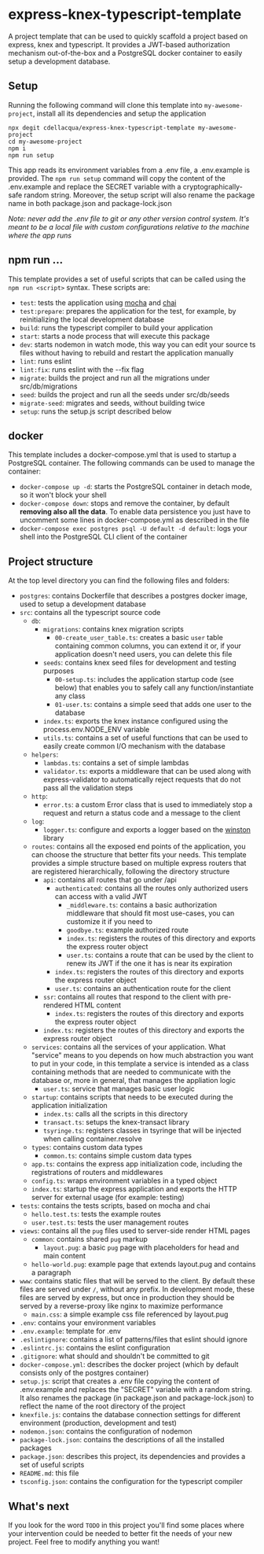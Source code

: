 # express-knex-typescript-template

A project template that can be used to quickly scaffold a project based on express, knex and typescript.
It provides a JWT-based authorization mechanism out-of-the-box and a PostgreSQL docker container to easily setup a development database.

## Setup

Running the following command will clone this template into `my-awesome-project`, install all its dependencies and setup the application
```
npx degit cdellacqua/express-knex-typescript-template my-awesome-project
cd my-awesome-project
npm i
npm run setup
```

This app reads its environment variables from a .env file, a .env.example is provided.
The `npm run setup` command will copy the content of the .env.example and replace the SECRET variable with a cryptographically-safe random string.
Moreover, the setup script will also rename the package name in both package.json and package-lock.json

_Note: never add the .env file to git or any other version control system. It's meant to be a local file with custom configurations relative to the machine where the app runs_

## npm run ...

This template provides a set of useful scripts that can be called using the `npm run <script>` syntax.
These scripts are:
- `test`: tests the application using [mocha](https://www.npmjs.com/package/mocha) and [chai](https://www.npmjs.com/package/chai)
- `test:prepare`: prepares the application for the test, for example, by reinitializing the local development database
- `build`: runs the typescript compiler to build your application
- `start`: starts a node process that will execute this package
- `dev`: starts nodemon in watch mode, this way you can edit your source ts files without having to rebuild and restart the application manually
- `lint`: runs eslint
- `lint:fix`: runs eslint with the --fix flag
- `migrate`: builds the project and run all the migrations under src/db/migrations
- `seed`: builds the project and run all the seeds under src/db/seeds
- `migrate-seed`: migrates and seeds, without building twice
- `setup`: runs the setup.js script described below

## docker

This template includes a docker-compose.yml that is used to startup a PostgreSQL container. The following commands can be used to manage the container:
- `docker-compose up -d`: starts the PostgreSQL container in detach mode, so it won't block your shell
- `docker-compose down`: stops and remove the container, by default **removing also all the data**. To enable data persistence you just have to uncomment some lines in docker-compose.yml as described in the file
- `docker-compose exec postgres psql -U default -d default`: logs your shell into the PostgreSQL CLI client of the container

## Project structure

At the top level directory you can find the following files and folders:

- `postgres`: contains Dockerfile that describes a postgres docker image, used to setup a development database
- `src`: contains all the typescript source code
	- `db`:
		- `migrations`: contains knex migration scripts
			- `00-create_user_table.ts`: creates a basic `user` table containing common columns, you can extend it or, if your application doesn't need users, you can delete this file
		- `seeds`: contains knex seed files for development and testing purposes
			- `00-setup.ts`: includes the application startup code (see below) that enables you to safely call any function/instantiate any class
			- `01-user.ts`: contains a simple seed that adds one user to the database
		- `index.ts`: exports the knex instance configured using the process.env.NODE_ENV variable
		- `utils.ts`: contains a set of useful functions that can be used to easily create common I/O mechanism with the database
	- `helpers`:
		- `lambdas.ts`: contains a set of simple lambdas
		- `validator.ts`: exports a middleware that can be used along with express-validator to automatically reject requests that do not pass all the validation steps
	- `http`:
		- `error.ts`: a custom Error class that is used to immediately stop a request and return a status code and a message to the client
	- `log`:
		- `logger.ts`: configure and exports a logger based on the [winston](https://www.npmjs.com/package/winston) library
	- `routes`: contains all the exposed end points of the application, you can choose the structure that better fits your needs. This template provides a simple structure based on multiple express routers that are registered hierarchically, following the directory structure
		- `api`: contains all routes that go under /api
			- `authenticated`: contains all the routes only authorized users can access with a valid JWT
				- `_middleware.ts`: contains a basic authorization middleware that should fit most use-cases, you can customize it if you need to
				- `goodbye.ts`: example authorized route
				- `index.ts`: registers the routes of this directory and exports the express router object
				- `user.ts`: contains a route that can be used by the client to renew its JWT if the one it has is near its expiration
			- `index.ts`: registers the routes of this directory and exports the express router object
			- `user.ts`: contains an authentication route for the client
		- `ssr`: contains all routes that respond to the client with pre-rendered HTML content
			- `index.ts`: registers the routes of this directory and exports the express router object
		- `index.ts`: registers the routes of this directory and exports the express router object
	- `services`: contains all the services of your application. What "service" means to you depends on how much abstraction you want to put in your code, in this template a service is intended as a class containing methods that are needed to communicate with the database or, more in general, that manages the appliation logic
		- `user.ts`: service that manages basic user logic
	- `startup`: contains scripts that needs to be executed during the application initialization
		- `index.ts`: calls all the scripts in this directory
		- `transact.ts`: setups the knex-transact library
		- `tsyringe.ts`: registers classes in tsyringe that will be injected when calling container.resolve
	- `types`: contains custom data types
		- `common.ts`: contains simple custom data types
	- `app.ts`: contains the express app initialization code, including the registrations of routers and middlewares
	- `config.ts`: wraps environment variables in a typed object
	- `index.ts`: startup the express application and exports the HTTP server for external usage (for example: testing)
- `tests`: contains the tests scripts, based on mocha and chai
	- `hello.test.ts`: tests the example routes
	- `user.test.ts`: tests the user management routes
- `views`: contains all the `pug` files used to server-side render HTML pages
	- `common`: contains shared `pug` markup
		- `layout.pug`: a basic `pug` page with placeholders for head and main content
	- `hello-world.pug`: example page that extends layout.pug and contains a paragraph
- `www`: contains static files that will be served to the client. By default these files are served under `/`, without any prefix. In development mode, these files are served by express, but once in production they should be served by a reverse-proxy like nginx to maximize performance
	- `main.css`: a simple example css file referenced by layout.pug
- `.env`: contains your environment variables
- `.env.example`: template for .env
- `.eslintignore`: contains a list of patterns/files that eslint should ignore
- `.eslintrc.js`: contains the eslint configuration
- `.gitignore`: what should and shouldn't be committed to git
- `docker-compose.yml`: describes the docker project (which by default consists only of the postgres container)
- `setup.js`: script that creates a .env file copying the content of .env.example and replaces the "SECRET" variable with a random string. It also renames the package (in package.json and package-lock.json) to reflect the name of the root directory of the project
- `knexfile.js`: contains the database connection settings for different environment (production, development and test)
- `nodemon.json`: contains the configuration of nodemon
- `package-lock.json`: contains the descriptions of all the installed packages
- `package.json`: describes this project, its dependencies and provides a set of useful scripts
- `README.md`: this file
- `tsconfig.json`: contains the configuration for the typescript compiler


## What's next

If you look for the word `TODO` in this project you'll find some places where your intervention could be needed to better fit the needs of your new project. Feel free to
modify anything you want!
